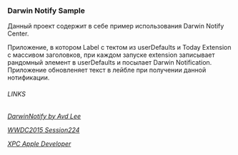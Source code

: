 ### Darwin Notify Sample

Данный проект содержит в себе пример использования Darwin Notify Center.

Приложение, в котором Label с тектом из userDefaults и Today Extension с массивом заголовков, при каждом запуске extension записывает рандомный элемент в userDefaults и посылает Darwin Notification. Приложение обновленяет текст в лейбле при получении данной нотификации.

###### LINKS

*[DarwinNotify by Avd Lee](https://gist.github.com/AvdLee/07de0b0fe7dbc351541ab817b9eb6c1c)*

*[WWDC2015 Session224](https://developer.apple.com/videos/play/wwdc2015/224/)*

*[XPC Apple Developer](https://developer.apple.com/library/archive/documentation/MacOSX/Conceptual/BPSystemStartup/Chapters/CreatingXPCServices.html)*
